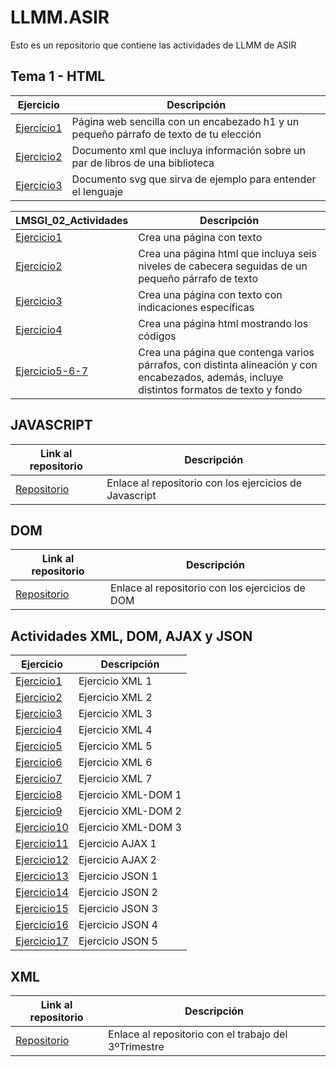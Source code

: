 # LLMM.ASIR
Esto es un repositorio que contiene las actividades de LLMM de ASIR

## Tema 1 - HTML
Ejercicio | Descripción
----------|------------
[Ejercicio1](/tema1/pagina.html) | Página web sencilla con un encabezado h1 y un pequeño párrafo de texto de tu elección
[Ejercicio2](/tema1/biblioteca.xml) | Documento xml que incluya información sobre un par de libros de una biblioteca
[Ejercicio3](/tema1/ejemplo.svg) | Documento svg que sirva de ejemplo para entender el lenguaje


LMSGI_02_Actividades | Descripción
----------|------------
[Ejercicio1](tema1/Ejercicio1.html) | Crea una página con texto
[Ejercicio2](tema1/Ejercicio2.html) | Crea una página html que incluya seis niveles de cabecera seguidas de un pequeño párrafo de texto
[Ejercicio3](tema1/Ejercicio3.html) | Crea una página con texto con indicaciones específicas
[Ejercicio4](tema1/Ejercicio4.html) | Crea una página html mostrando los códigos
[Ejercicio5-6-7](tema1/Ejercicio5-6-7.html) | Crea una página que contenga varios párrafos, con distinta alineación y con encabezados, además, incluye distintos formatos de texto y fondo


## JAVASCRIPT
Link al repositorio | Descripción
----------|------------
[Repositorio](https://github.com/jPabloASIR/JS_Actividades) | Enlace al repositorio con los ejercicios de Javascript


## DOM
Link al repositorio | Descripción
----------|------------
[Repositorio](https://github.com/jPabloASIR/DOM) | Enlace al repositorio con los ejercicios de DOM

## Actividades XML, DOM, AJAX y JSON
Ejercicio | Descripción
----------|------------
[Ejercicio1](Acts.3Tr/Ex1.xml) | Ejercicio XML 1
[Ejercicio2](Acts.3Tr/Ex2.xml) | Ejercicio XML 2
[Ejercicio3](Acts.3Tr/Ex3.xml) | Ejercicio XML 3
[Ejercicio4](Acts.3Tr/Ex4.xml) | Ejercicio XML 4
[Ejercicio5](Acts.3Tr/Ex5.xml) | Ejercicio XML 5
[Ejercicio6](Acts.3Tr/Ex6.xml) | Ejercicio XML 6
[Ejercicio7](Acts.3Tr/Ex7.xml) | Ejercicio XML 7
[Ejercicio8](Acts.3Tr/index.html) | Ejercicio XML-DOM 1
[Ejercicio9](Acts.3Tr/Ex9.html) | Ejercicio XML-DOM 2
[Ejercicio10](Acts.3Tr/Ex10.html) | Ejercicio XML-DOM 3
[Ejercicio11](Acts.3Tr/Ex11.html) | Ejercicio AJAX 1
[Ejercicio12](Acts.3Tr/Ex12.html) | Ejercicio AJAX 2
[Ejercicio13](Acts.3Tr/Ex13.html) | Ejercicio JSON 1
[Ejercicio14](Acts.3Tr/Ex14.html) | Ejercicio JSON 2
[Ejercicio15](Acts.3Tr/Ex15.html) | Ejercicio JSON 3
[Ejercicio16](Acts.3Tr/Ex16.html) | Ejercicio JSON 4
[Ejercicio17](Acts.3Tr/Ex17.html) | Ejercicio JSON 5


## XML
Link al repositorio | Descripción
----------|------------
[Repositorio](https://github.com/jPabloASIR/Trabajo_Tr.3) | Enlace al repositorio con el trabajo del 3ºTrimestre

